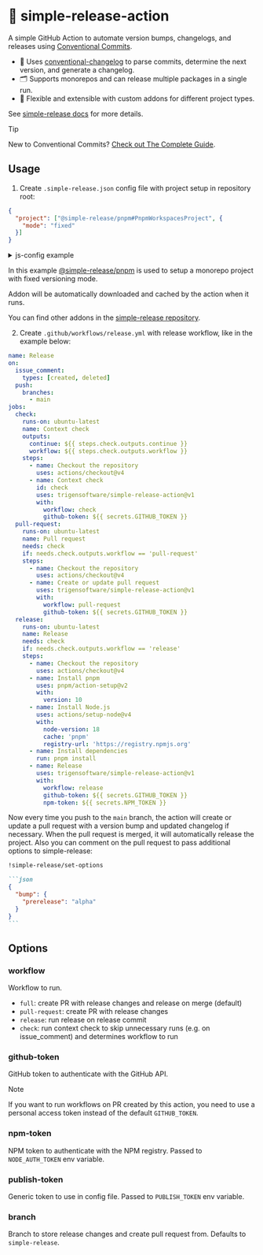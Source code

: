 # 🚀 simple-release-action

A simple GitHub Action to automate version bumps, changelogs, and releases using [Conventional Commits](https://conventionalcommits.org).

- 📄 Uses [conventional-changelog](https://github.com/conventional-changelog/conventional-changelog) to parse commits, determine the next version, and generate a changelog.
- 🗂️ Supports monorepos and can release multiple packages in a single run.
- 🧩 Flexible and extensible with custom addons for different project types.

See [simple-release docs](https://github.com/TrigenSoftware/simple-release/tree/main/packages/core#readme) for more details.

> [!TIP]
> New to Сonventional Сommits? [Check out The Complete Guide](https://github.com/TrigenSoftware/simple-release/blob/main/GUIDE.md).

## Usage

1. Create `.simple-release.json` config file with project setup in repository root:

```json
{
  "project": ["@simple-release/pnpm#PnpmWorkspacesProject", {
    "mode": "fixed"
  }]
}
```

<details>
<summary>js-config example</summary>

You should install the addon package first, then:

```js
import { PnpmWorkspacesProject } from '@simple-release/pnpm'

export const project = new PnpmWorkspacesProject({
  mode: 'fixed'
})
```

</details>

In this example [@simple-release/pnpm](https://github.com/TrigenSoftware/simple-release/blob/main/packages/pnpm#readme) is used to setup a monorepo project with fixed versioning mode.

Addon will be automatically downloaded and cached by the action when it runs.

You can find other addons in the [simple-release repository](https://github.com/TrigenSoftware/simple-release).

2. Create `.github/workflows/release.yml` with release workflow, like in the example below:

```yaml
name: Release
on:
  issue_comment:
    types: [created, deleted]
  push:
    branches:
      - main
jobs:
  check:
    runs-on: ubuntu-latest
    name: Context check
    outputs:
      continue: ${{ steps.check.outputs.continue }}
      workflow: ${{ steps.check.outputs.workflow }}
    steps:
      - name: Checkout the repository
        uses: actions/checkout@v4
      - name: Context check
        id: check
        uses: trigensoftware/simple-release-action@v1
        with:
          workflow: check
          github-token: ${{ secrets.GITHUB_TOKEN }}
  pull-request:
    runs-on: ubuntu-latest
    name: Pull request
    needs: check
    if: needs.check.outputs.workflow == 'pull-request'
    steps:
      - name: Checkout the repository
        uses: actions/checkout@v4
      - name: Create or update pull request
        uses: trigensoftware/simple-release-action@v1
        with:
          workflow: pull-request
          github-token: ${{ secrets.GITHUB_TOKEN }}
  release:
    runs-on: ubuntu-latest
    name: Release
    needs: check
    if: needs.check.outputs.workflow == 'release'
    steps:
      - name: Checkout the repository
        uses: actions/checkout@v4
      - name: Install pnpm
        uses: pnpm/action-setup@v2
        with:
          version: 10
      - name: Install Node.js
        uses: actions/setup-node@v4
        with:
          node-version: 18
          cache: 'pnpm'
          registry-url: 'https://registry.npmjs.org'
      - name: Install dependencies
        run: pnpm install
      - name: Release
        uses: trigensoftware/simple-release-action@v1
        with:
          workflow: release
          github-token: ${{ secrets.GITHUB_TOKEN }}
          npm-token: ${{ secrets.NPM_TOKEN }}
```

Now every time you push to the `main` branch, the action will create or update a pull request with a version bump and updated changelog if necessary. When the pull request is merged, it will automatically release the project. Also you can comment on the pull request to pass additional options to simple-release:

````md
!simple-release/set-options

```json
{
  "bump": {
    "prerelease": "alpha"
  }
}
```
````

## Options

### workflow

Workflow to run.

- `full`: create PR with release changes and release on merge (default)
- `pull-request`: create PR with release changes
- `release`: run release on release commit
- `check`: run context check to skip unnecessary runs (e.g. on issue_comment) and determines workflow to run

### github-token

GitHub token to authenticate with the GitHub API.

> [!NOTE]
> If you want to run workflows on PR created by this action, you need to use a personal access token instead of the default `GITHUB_TOKEN`.

### npm-token

NPM token to authenticate with the NPM registry. Passed to `NODE_AUTH_TOKEN` env variable.

### publish-token

Generic token to use in config file. Passed to `PUBLISH_TOKEN` env variable.

### branch

Branch to store release changes and create pull request from. Defaults to `simple-release`.
